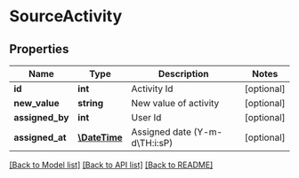 # SourceActivity

## Properties
Name | Type | Description | Notes
------------ | ------------- | ------------- | -------------
**id** | **int** | Activity Id | [optional] 
**new_value** | **string** | New value of activity | [optional] 
**assigned_by** | **int** | User Id | [optional] 
**assigned_at** | [**\DateTime**](\DateTime.md) | Assigned date (Y-m-d\\TH:i:sP) | [optional] 

[[Back to Model list]](../README.md#documentation-for-models) [[Back to API list]](../README.md#documentation-for-api-endpoints) [[Back to README]](../README.md)

